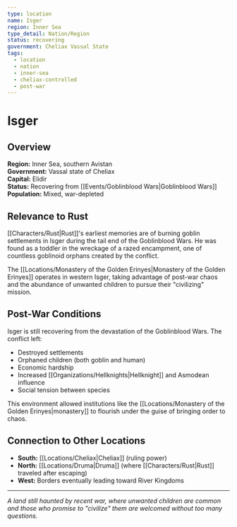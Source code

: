 ```yaml
---
type: location
name: Isger
region: Inner Sea
type_detail: Nation/Region
status: recovering
government: Cheliax Vassal State
tags:
  - location
  - nation
  - inner-sea
  - cheliax-controlled
  - post-war
---
```


# Isger

## Overview
**Region:** Inner Sea, southern Avistan  
**Government:** Vassal state of Cheliax  
**Capital:** Elidir  
**Status:** Recovering from [[Events/Goblinblood Wars|Goblinblood Wars]]  
**Population:** Mixed, war-depleted

## Relevance to Rust
[[Characters/Rust|Rust]]'s earliest memories are of burning goblin settlements in Isger during the tail end of the Goblinblood Wars. He was found as a toddler in the wreckage of a razed encampment, one of countless goblinoid orphans created by the conflict.

The [[Locations/Monastery of the Golden Erinyes|Monastery of the Golden Erinyes]] operates in western Isger, taking advantage of post-war chaos and the abundance of unwanted children to pursue their "civilizing" mission.

## Post-War Conditions
Isger is still recovering from the devastation of the Goblinblood Wars. The conflict left:
- Destroyed settlements
- Orphaned children (both goblin and human)
- Economic hardship
- Increased [[Organizations/Hellknights|Hellknight]] and Asmodean influence
- Social tension between species

This environment allowed institutions like the [[Locations/Monastery of the Golden Erinyes|monastery]] to flourish under the guise of bringing order to chaos.

## Connection to Other Locations
- **South:** [[Locations/Cheliax|Cheliax]] (ruling power)
- **North:** [[Locations/Druma|Druma]] (where [[Characters/Rust|Rust]] traveled after escaping)
- **West:** Borders eventually leading toward River Kingdoms

---
*A land still haunted by recent war, where unwanted children are common and those who promise to "civilize" them are welcomed without too many questions.*